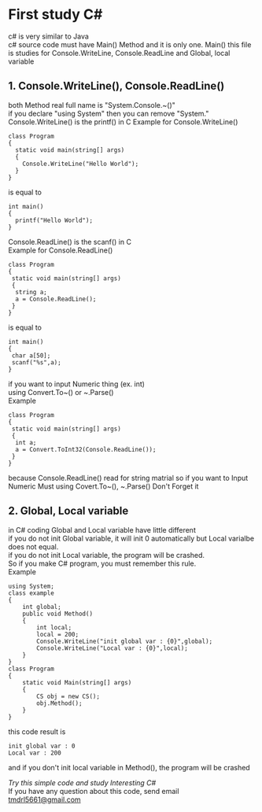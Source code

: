 # First study C#
c# is very similar to Java   
c# source code must have Main() Method and it is only one. Main() 
this file is studies for Console.WriteLine, Console.ReadLine and Global, local variable

## 1. Console.WriteLine(), Console.ReadLine()
both Method real full name is "System.Console.~()"   
if you declare "using System" then you can remove "System."   
Console.WriteLine() is the printf() in C
Example for Console.WriteLine()

    class Program
    {
      static void main(string[] args)
      {
        Console.WriteLine("Hello World");
      }
    }
is equal to

    int main()
    {
      printf("Hello World");
    }

Console.ReadLine() is the scanf() in C   
Example for Console.ReadLine()

    class Program
    {
     static void main(string[] args)
     {
      string a;
      a = Console.ReadLine();
     }
    }

is equal to

    int main()
    {
     char a[50];
     scanf("%s",a);
    }

if you want to input Numeric thing (ex. int)   
using Convert.To~() or ~.Parse()   
Example

    class Program
    {
     static void main(string[] args)
     {
      int a;
      a = Convert.ToInt32(Console.ReadLine());
     }
    }

because Console.ReadLine() read for string matrial so if you want to Input Numeric Must using Covert.To~(), ~.Parse() Don't Forget it   
## 2. Global, Local variable   
in C# coding Global and Local variable have little different   
if you do not init Global variable, it will init 0 automatically but Local varialbe does not equal.   
if you do not init Local variable, the program will be crashed.   
So if you make C# program, you must remember this rule.  
Example

    using System;
    class example
    {
        int global;
        public void Method()
        {
            int local;
            local = 200;
            Console.WriteLine("init global var : {0}",global);
            Console.WriteLine("Local var : {0}",local);
        }
    }
    class Program
    {
        static void Main(string[] args)
        {
            CS obj = new CS();
            obj.Method();
        }
    } 

this code result is 

    init global var : 0 
    Local var : 200 
    
and if you don't init local variable in Method(), the program will be crashed   
   
*Try this simple code and study Interesting C#*   
If you have any question about this code, send email   
tmdrl5661@gmail.com

      
